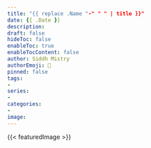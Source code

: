 ```yaml
---
title: "{{ replace .Name "-" " " | title }}"
date: {{ .Date }}
description: 
draft: false
hideToc: false
enableToc: true
enableTocContent: false
author: Siddh Mistry
authorEmoji: 🤯
pinned: false
tags:
- 
series:
-
categories:
- 
image: 
---
```

{{< featuredImage >}}